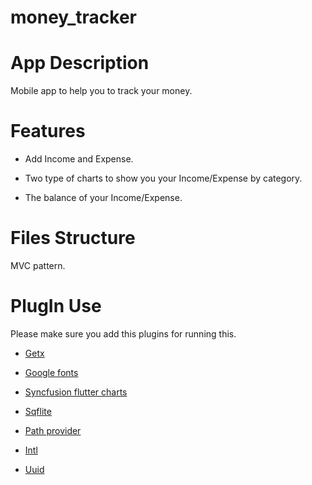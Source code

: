 # money_tracker

# App Description

Mobile app to help you to track your money.


# Features

- Add Income and Expense.

- Two type of charts to show you your Income/Expense by category.

- The balance of your Income/Expense.



# Files Structure

MVC pattern.

# PlugIn Use

Please make sure you add this plugins for running this.

- [Getx](https://pub.dev/packages/get) 

- [Google fonts](https://pub.dev/packages/google_fonts)

- [Syncfusion flutter charts](https://pub.dev/packages/syncfusion_flutter_charts)

- [Sqflite](https://pub.dev/packages/sqflite)

- [Path provider](https://pub.dev/packages/path_provider)

- [Intl](https://pub.dev/packages/intl)

- [Uuid](https://pub.dev/packages/uuid)
